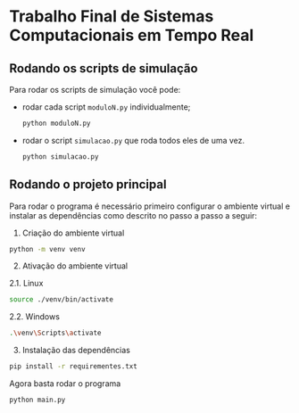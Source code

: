 # Trabalho Final de Sistemas Computacionais em Tempo Real

## Rodando os scripts de simulação

Para rodar os scripts de simulação você pode:
- rodar cada script `moduloN.py` individualmente;
  ```bash
  python moduloN.py
  ```
- rodar o script `simulacao.py` que roda todos eles de uma vez.
  ```bash
  python simulacao.py
  ```

## Rodando o projeto principal

Para rodar o programa é necessário primeiro configurar o ambiente virtual e instalar as dependências como descrito no passo a passo a seguir:

1. Criação do ambiente virtual

```bash
python -m venv venv
```

2. Ativação do ambiente virtual

2.1. Linux

```bash
source ./venv/bin/activate
```

2.2. Windows

```bash
.\venv\Scripts\activate
```

3. Instalação das dependências

```bash
pip install -r requirementes.txt
```


Agora basta rodar o programa

```bash
python main.py
```
